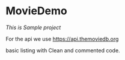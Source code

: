 # MovieDemo

*This is Sample project*

For the api we use https://api.themoviedb.org 

basic listing with Clean and commented code. 
